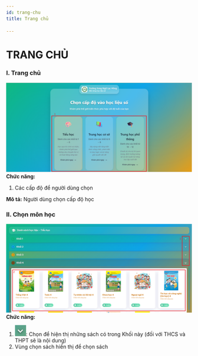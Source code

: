 ```yaml
---
id: trang-chu
title: Trang chủ

---
```


# TRANG CHỦ
### I. Trang chủ
![Trang Chủ](../../static/img/hoc-lieu-so/trang-chu/trang-chu.png)  
__Chức năng:__
1. Các cấp độ để người dùng chọn  

__Mô tả:__ Người dùng chọn cấp độ học

### II. Chọn môn học
![Chọn môn](/img/hoc-lieu-so/trang-chu/chon-mon.png)  
__Chức năng:__
1. <img src="/img/hoc-lieu-so/trang-chu/mui-ten.png" alt="chọn" width="30" />: Chọn để hiện thị những sách có trong Khối này (đối với THCS và THPT sẽ là nội dung)
2. Vùng chọn sách hiển thị để chọn sách